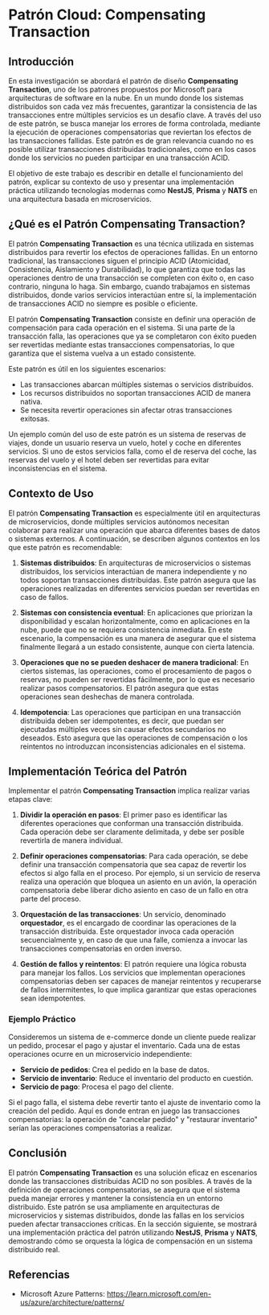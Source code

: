 # Patrón Cloud: Compensating Transaction

## Introducción

En esta investigación se abordará el patrón de diseño **Compensating Transaction**, uno de los patrones propuestos por Microsoft para arquitecturas de software en la nube. En un mundo donde los sistemas distribuidos son cada vez más frecuentes, garantizar la consistencia de las transacciones entre múltiples servicios es un desafío clave. A través del uso de este patrón, se busca manejar los errores de forma controlada, mediante la ejecución de operaciones compensatorias que reviertan los efectos de las transacciones fallidas. Este patrón es de gran relevancia cuando no es posible utilizar transacciones distribuidas tradicionales, como en los casos donde los servicios no pueden participar en una transacción ACID.

El objetivo de este trabajo es describir en detalle el funcionamiento del patrón, explicar su contexto de uso y presentar una implementación práctica utilizando tecnologías modernas como **NestJS**, **Prisma** y **NATS** en una arquitectura basada en microservicios.

## ¿Qué es el Patrón Compensating Transaction?

El patrón **Compensating Transaction** es una técnica utilizada en sistemas distribuidos para revertir los efectos de operaciones fallidas. En un entorno tradicional, las transacciones siguen el principio ACID (Atomicidad, Consistencia, Aislamiento y Durabilidad), lo que garantiza que todas las operaciones dentro de una transacción se completen con éxito o, en caso contrario, ninguna lo haga. Sin embargo, cuando trabajamos en sistemas distribuidos, donde varios servicios interactúan entre sí, la implementación de transacciones ACID no siempre es posible o eficiente.

El patrón **Compensating Transaction** consiste en definir una operación de compensación para cada operación en el sistema. Si una parte de la transacción falla, las operaciones que ya se completaron con éxito pueden ser revertidas mediante estas transacciones compensatorias, lo que garantiza que el sistema vuelva a un estado consistente.

Este patrón es útil en los siguientes escenarios:

- Las transacciones abarcan múltiples sistemas o servicios distribuidos.
- Los recursos distribuidos no soportan transacciones ACID de manera nativa.
- Se necesita revertir operaciones sin afectar otras transacciones exitosas.

Un ejemplo común del uso de este patrón es un sistema de reservas de viajes, donde un usuario reserva un vuelo, hotel y coche en diferentes servicios. Si uno de estos servicios falla, como el de reserva del coche, las reservas del vuelo y el hotel deben ser revertidas para evitar inconsistencias en el sistema.

## Contexto de Uso

El patrón **Compensating Transaction** es especialmente útil en arquitecturas de microservicios, donde múltiples servicios autónomos necesitan colaborar para realizar una operación que abarca diferentes bases de datos o sistemas externos. A continuación, se describen algunos contextos en los que este patrón es recomendable:

1. **Sistemas distribuidos**: En arquitecturas de microservicios o sistemas distribuidos, los servicios interactúan de manera independiente y no todos soportan transacciones distribuidas. Este patrón asegura que las operaciones realizadas en diferentes servicios puedan ser revertidas en caso de fallos.

2. **Sistemas con consistencia eventual**: En aplicaciones que priorizan la disponibilidad y escalan horizontalmente, como en aplicaciones en la nube, puede que no se requiera consistencia inmediata. En este escenario, la compensación es una manera de asegurar que el sistema finalmente llegará a un estado consistente, aunque con cierta latencia.

3. **Operaciones que no se pueden deshacer de manera tradicional**: En ciertos sistemas, las operaciones, como el procesamiento de pagos o reservas, no pueden ser revertidas fácilmente, por lo que es necesario realizar pasos compensatorios. El patrón asegura que estas operaciones sean deshechas de manera controlada.

4. **Idempotencia**: Las operaciones que participan en una transacción distribuida deben ser idempotentes, es decir, que puedan ser ejecutadas múltiples veces sin causar efectos secundarios no deseados. Esto asegura que las operaciones de compensación o los reintentos no introduzcan inconsistencias adicionales en el sistema.

## Implementación Teórica del Patrón

Implementar el patrón **Compensating Transaction** implica realizar varias etapas clave:

1. **Dividir la operación en pasos**: El primer paso es identificar las diferentes operaciones que conforman una transacción distribuida. Cada operación debe ser claramente delimitada, y debe ser posible revertirla de manera individual.

2. **Definir operaciones compensatorias**: Para cada operación, se debe definir una transacción compensatoria que sea capaz de revertir los efectos si algo falla en el proceso. Por ejemplo, si un servicio de reserva realiza una operación que bloquea un asiento en un avión, la operación compensatoria debe liberar dicho asiento en caso de un fallo en otra parte del proceso.

3. **Orquestación de las transacciones**: Un servicio, denominado **orquestador**, es el encargado de coordinar las operaciones de la transacción distribuida. Este orquestador invoca cada operación secuencialmente y, en caso de que una falle, comienza a invocar las transacciones compensatorias en orden inverso.

4. **Gestión de fallos y reintentos**: El patrón requiere una lógica robusta para manejar los fallos. Los servicios que implementan operaciones compensatorias deben ser capaces de manejar reintentos y recuperarse de fallos intermitentes, lo que implica garantizar que estas operaciones sean idempotentes.

### Ejemplo Práctico

Consideremos un sistema de e-commerce donde un cliente puede realizar un pedido, procesar el pago y ajustar el inventario. Cada una de estas operaciones ocurre en un microservicio independiente:

- **Servicio de pedidos**: Crea el pedido en la base de datos.
- **Servicio de inventario**: Reduce el inventario del producto en cuestión.
- **Servicio de pago**: Procesa el pago del cliente.

Si el pago falla, el sistema debe revertir tanto el ajuste de inventario como la creación del pedido. Aquí es donde entran en juego las transacciones compensatorias: la operación de "cancelar pedido" y "restaurar inventario" serían las operaciones compensatorias a realizar.

## Conclusión

El patrón **Compensating Transaction** es una solución eficaz en escenarios donde las transacciones distribuidas ACID no son posibles. A través de la definición de operaciones compensatorias, se asegura que el sistema pueda manejar errores y mantener la consistencia en un entorno distribuido. Este patrón se usa ampliamente en arquitecturas de microservicios y sistemas distribuidos, donde las fallas en los servicios pueden afectar transacciones críticas. En la sección siguiente, se mostrará una implementación práctica del patrón utilizando **NestJS**, **Prisma** y **NATS**, demostrando cómo se orquesta la lógica de compensación en un sistema distribuido real.

## Referencias

- Microsoft Azure Patterns: <https://learn.microsoft.com/en-us/azure/architecture/patterns/>
